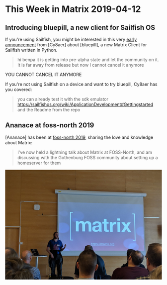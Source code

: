 # This Week in Matrix 2019-04-12

## Introducing bluepill, a new client for Sailfish OS

If you're using Sailfish, you might be interested in this very [early announcement](https://talk.maemo.org/showpost.php?p=1556056&postcount=72 ) from [Cy8aer] about [bluepill], a new Matrix Client for Sailfish written in Python.

> hi benpa it is getting into pre-alpha state and let the community on it. It is far away from release but now I cannot cancel it anymore

YOU CANNOT CANCEL IT ANYMORE

If you're not using Sailfish on a device and want to try bluepill, Cy8aer has you covered:

> you can already test it with the sdk emulator https://sailfishos.org/wiki/ApplicationDevelopment#Gettingstarted and the Readme from the repo

## Ananace at foss-north 2019

[Ananace] has been at [foss-north 2019](https://foss-north.se/2019/), sharing the love and knowledge about Matrix:

> I've now held a lightning talk about Matrix at FOSS-North, and am discussing with the Gothenburg FOSS community about setting up a homeserver for them

![](ananace-foss-north.jpg)